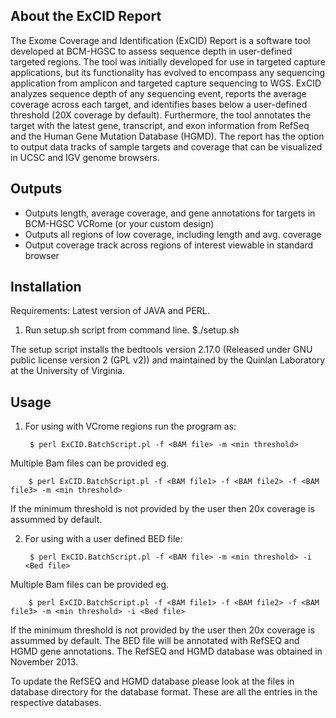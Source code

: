 ## About the ExCID Report ##

The Exome Coverage and Identification (ExCID) Report is a software tool developed at BCM-HGSC to assess sequence depth in user-defined targeted regions.  The tool was initially developed for use in targeted capture applications, but its functionality has evolved to encompass any sequencing application from amplicon and targeted capture sequencing to WGS.  ExCID analyzes sequence depth of any sequencing event, reports the average coverage across each target, and identifies bases below a user-defined threshold (20X coverage by default).  Furthermore, the tool annotates the target with the latest gene, transcript, and exon information from RefSeq and the Human Gene Mutation Database (HGMD).  The report has the option to output data tracks of sample targets and coverage that can be visualized in UCSC and IGV genome browsers.

## Outputs ##
* Outputs length, average coverage, and gene annotations for targets in BCM-HGSC VCRome (or your custom design)
* Outputs all regions of low coverage, including length and avg. coverage
* Output coverage track across regions of interest viewable in standard browser

## Installation ##

Requirements: Latest version of JAVA and PERL.

1) Run setup.sh script from command line.
        $./setup.sh
        
The setup script installs the bedtools version 2.17.0 (Released under GNU public license version 2 (GPL v2)) and maintained by the Quinlan Laboratory at the University of Virginia. 
        
## Usage ##

1) For using with VCrome regions run the program as:

        $ perl ExCID.BatchScript.pl -f <BAM file> -m <min threshold>
        
Multiple Bam files can be provided eg.
    
        $ perl ExCID.BatchScript.pl -f <BAM file1> -f <BAM file2> -f <BAM file3> -m <min threshold>
        
If the minimum threshold is not provided by the user then 20x coverage is assummed by default.
    
    
2) For using with a user defined BED file:

        $ perl ExCID.BatchScript.pl -f <BAM file> -m <min threshold> -i <Bed file>
        
Multiple Bam files can be provided eg.
    
        $ perl ExCID.BatchScript.pl -f <BAM file1> -f <BAM file2> -f <BAM file3> -m <min threshold> -i <Bed file>
        
If the minimum threshold is not provided by the user then 20x coverage is assummed by default.
The BED file will be annotated with RefSEQ and HGMD gene annotations. The RefSEQ and HGMD database was obtained in November 2013.

To update the RefSEQ and HGMD database please look at the files in database directory for the database format. These are all the entries in the respective databases.
